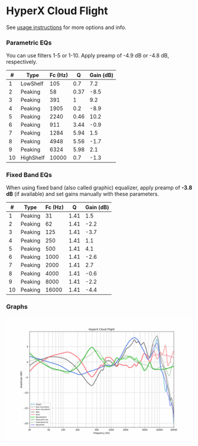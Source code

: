 # HyperX Cloud Flight
See [usage instructions](https://github.com/jaakkopasanen/AutoEq#usage) for more options and info.

### Parametric EQs
You can use filters 1-5 or 1-10. Apply preamp of -4.9 dB or -4.8 dB, respectively.

|   # | Type      |   Fc (Hz) |    Q |   Gain (dB) |
|-----|-----------|-----------|------|-------------|
|   1 | LowShelf  |       105 | 0.7  |         7.2 |
|   2 | Peaking   |        58 | 0.37 |        -8.5 |
|   3 | Peaking   |       391 | 1    |         9.2 |
|   4 | Peaking   |      1905 | 0.2  |        -8.9 |
|   5 | Peaking   |      2240 | 0.46 |        10.2 |
|   6 | Peaking   |       911 | 3.44 |        -0.9 |
|   7 | Peaking   |      1284 | 5.94 |         1.5 |
|   8 | Peaking   |      4948 | 5.56 |        -1.7 |
|   9 | Peaking   |      6324 | 5.98 |         2.1 |
|  10 | HighShelf |     10000 | 0.7  |        -1.3 |

### Fixed Band EQs
When using fixed band (also called graphic) equalizer, apply preamp of **-3.8 dB** (if available) and set gains manually with these parameters.

|   # | Type    |   Fc (Hz) |    Q |   Gain (dB) |
|-----|---------|-----------|------|-------------|
|   1 | Peaking |        31 | 1.41 |         1.5 |
|   2 | Peaking |        62 | 1.41 |        -2.2 |
|   3 | Peaking |       125 | 1.41 |        -3.7 |
|   4 | Peaking |       250 | 1.41 |         1.1 |
|   5 | Peaking |       500 | 1.41 |         4.1 |
|   6 | Peaking |      1000 | 1.41 |        -2.6 |
|   7 | Peaking |      2000 | 1.41 |         2.7 |
|   8 | Peaking |      4000 | 1.41 |        -0.6 |
|   9 | Peaking |      8000 | 1.41 |        -2.2 |
|  10 | Peaking |     16000 | 1.41 |        -4.4 |

### Graphs
![](./HyperX%20Cloud%20Flight.png)
